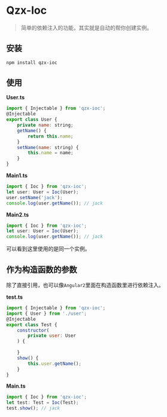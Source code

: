 # Qzx-Ioc

 

> 简单的依赖注入的功能，其实就是自动的帮你创建实例。

## 安装

```bash
npm install qzx-ioc
```

## 使用

**User.ts**

```javascript
import { Injectable } from 'qzx-ioc';
@Injectable
export class User {
    private name: string;
    getName() {
        return this.name;
    }
    setName(name: string) {
        this.name = name;
    }
}
```

**Main1.ts**

```javascript
import { Ioc } from 'qzx-ioc';
let user: User = Ioc(User);
user.setName('jack');
console.log(user.getName()); // jack
```

**Main2.ts**

```javascript
import { Ioc } from 'qzx-ioc';
let user: User = Ioc(User);
console.log(user.getName()); // jack
```

可以看到这里使用的是同一个实例。

## 作为构造函数的参数

除了直接引用，也可以像`Angular2`里面在构造函数里进行依赖注入。

**test.ts**

```javascript
import { Injectable } from 'qzx-ioc';
import { User } from './user';
@Injectable
export class Test {
    constructor(
    	private user: User
    ) {
        
    }
    show() {
        this.user.getName();
    }
}
```

**Main.ts**

```javascript
import { Ioc } from 'qzx-ioc';
let test: Test = Ioc(Test);
test.show(); // jack
```

